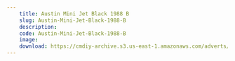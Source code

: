 ```yaml
---
    title: Austin Mini Jet Black 1988 B
    slug: Austin-Mini-Jet-Black-1988-B
    description:
    code: Austin-Mini-Jet-Black-1988-B
    image:
    download: https://cmdiy-archive.s3.us-east-1.amazonaws.com/adverts/documents/Austin+Mini+Jet+Black+1988+B.pdf
---
```

<!-- Content of the page -->

##
        